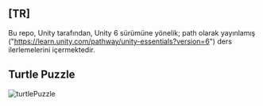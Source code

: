 ## [TR]

Bu repo, Unity tarafından, Unity 6 sürümüne yönelik; path olarak yayınlamış ("https://learn.unity.com/pathway/unity-essentials?version=6") ders ilerlemelerini içermektedir.

## Turtle Puzzle 

![turtlePuzzle](https://github.com/user-attachments/assets/d2d81cbe-b593-4103-b3d5-fe382b8b8c96)


